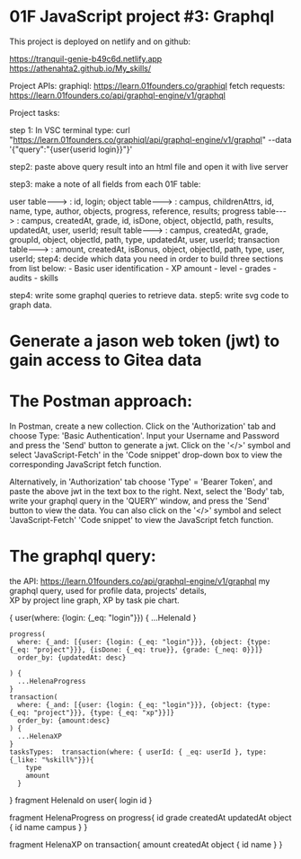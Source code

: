 # 01F JavaScript project #3: Graphql

  
This project is deployed on netlify and on github: 

https://tranquil-genie-b49c6d.netlify.app
https://athenahta2.github.io/My_skills/  

Project APIs:
graphiql: https://learn.01founders.co/graphiql
fetch requests: https://learn.01founders.co/api/graphql-engine/v1/graphql


Project tasks:

step 1: 
In VSC terminal type: curl "https://learn.01founders.co/graphiql/api/graphql-engine/v1/graphql" --data '{"query":"{user{userid login}}"}'

step2: paste above query result into an html file and open it with live server

step3: make a note of all fields from each 01F table:

user table---> : id, login;
object table---> : campus, childrenAttrs, id, name, type, author, objects, progress, reference, results;
progress table---> : campus, createdAt, grade, id, isDone, object, objectId, path, results, updatedAt, user, userId;
result table---> : campus, createdAt, grade, groupId, object, objectId, path, type, updatedAt, user, userId;
transaction table---> : amount, createdAt, isBonus, object, objectId, path, type, user, userId;
step4: decide which data you need in order to build three sections from list below:
    - Basic user identification
    - XP amount
    - level
    - grades
    - audits
    - skills

step4: write some graphql queries to retrieve data.
step5: write svg code to graph data.

# Generate a jason web token (jwt) to gain access to Gitea data
# The Postman approach:

In Postman, create a new collection. Click on the 'Authorization' tab and choose Type: 'Basic Authentication'.
Input your Username and Password and press the 'Send' button to generate a jwt. 
Click on the '</>' symbol and select 'JavaScript-Fetch' in the 'Code snippet' drop-down box to view the corresponding JavaScript fetch function.

Alternatively, in 'Authorization' tab choose 'Type' = 'Bearer Token', 
and paste the above jwt in the text box to the right.
Next, select the 'Body' tab, write your graphql query in the 'QUERY' window, and press the 'Send' button to view the data.
You can also click on the '</>' symbol and select 'JavaScript-Fetch' 'Code snippet' to view the JavaScript fetch function.

# The graphql query:

the API: https://learn.01founders.co/api/graphql-engine/v1/graphql
my graphql query, used for profile data, projects' details,  
XP by project line graph, XP by task pie chart.

{
    user(where: {login: {_eq: "login"}}) {
			...HelenaId
    }
  
 
    progress(
      where: {_and: [{user: {login: {_eq: "login"}}}, {object: {type: {_eq: "project"}}}, {isDone: {_eq: true}}, {grade: {_neq: 0}}]}
      order_by: {updatedAt: desc}
      
    ) {
      ...HelenaProgress
    }
    transaction(
      where: {_and: [{user: {login: {_eq: "login"}}}, {object: {type: {_eq: "project"}}}, {type: {_eq: "xp"}}]}
      order_by: {amount:desc} 
    ) {
      ...HelenaXP
    }
    tasksTypes:  transaction(where: { userId: { _eq: userId }, type: {_like: "%skill%"}}){
        type
        amount
      }
}
 fragment HelenaId on user{
  login
  id
}

fragment HelenaProgress on progress{
    id
    grade
    createdAt
    updatedAt
    object {
    id
    name
    campus
    }
  }
  
  fragment HelenaXP on transaction{
    amount
    createdAt
    object {
          id
          name
        }
  }

